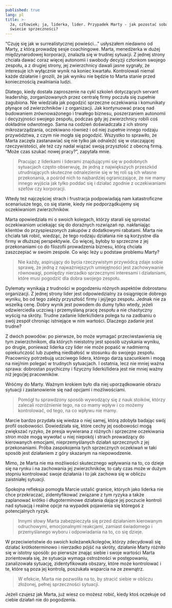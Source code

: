 ```yaml
---
published: true
lang: pl
title: >-
  Ja, człowiek; ja, liderka, lider. Przypadek Marty - jak pozostać sobą w
  świecie sprzeczności?
---
```

“Czuję się jak w surrealistycznej powieści…” usłyszałem niedawno od Marty, z którą prowadzę sesje coachingowe. Marta, menedżerka w dużej międzynarodowej korporacji, znalazła się w trudnej sytuacji. Z jednej strony chciała dawać coraz więcej autonomii i swobody decyzji członkom swojego zespołu, a z drugiej strony, jej zwierzchnicy dawali jasne sygnały, że interesuje ich wyłącznie wynik na koniec kwartału. Kontrolowali niemal każde działanie i grozili, że jak wyniku nie będzie to Marta stanie przed koniecznością zwalniania ludzi.

Dlatego, kiedy dostała zaproszenie na cykl szkoleń dotyczących servant leadership, zorganizowanych przez centralę firmy poczuła się zupełnie zagubiona. Nie wiedziała jak pogodzić sprzeczne oczekiwania i komunikaty płynące od zwierzchników i z organizacji. Jak kontynuować pracę nad budowaniem zrównoważonego i trwałego biznesu, poszerzaniem autonomii i decyzyjności swojego zespołu, podczas gdy jej zwierzchnicy robili coś dokładnie odwrotnego. Sama na codzień doświadczała z ich strony mikrozarządzania, oczekiwano również i od niej zupełnie innego rodzaju przywództwa, z czym nie mogła się pogodzić. Wszystko to sprawiło, że Marta zaczęła zastanawiać się nie tylko jak odnaleźć się w otaczającej rzeczywistości, ale też czy nadal wiązać swoją przyszłość z obecną firmą. “Może czas szukać nowej pracy?”, zapytała mnie.

> Pracując z liderkami i liderami znajdującymi się w podobnych sytuacjach często obserwuję, że jedną z największych przeszkód utrudniających skuteczne odnalezienie się w tej roli są ich własne przekonania, a pośród nich to najbardziej ograniczające, że nie mamy innego wyjścia jak tylko poddać się i działać zgodnie z oczekiwaniami szefów czy korporacji.

Wtedy też najczęściej strach i frustracja podpowiadają nam katastroficzne scenariusze tego, co się stanie, kiedy nie podporządkujemy się oczekiwaniom zwierzchników.

Marta opowiedziała mi o swoich kolegach, którzy starali się sprostać oczekiwaniom uciekając się do doraźnych rozwiązań np. nakłaniając klientów do przyspieszonych zakupów z dodatkowymi rabatami. Marta nie chciała tak robić, wiedząc, że tego rodzaju działania nie są korzystne dla firmy w dłuższej perspektywie. Co więcej, byłoby to sprzeczne z jej przekonaniami co do filozofii prowadzenia biznesu, którą chciała zaszczepiać w swoim zespole. Co więc leży u podstaw problemu Marty?

> Nie każdy, aspirujący do bycia rzeczywistym przywódcą zdaje sobie sprawę, że jedną z najważniejszych umiejętności jest zachowywanie równowagi, pomiędzy nierzadko sprzecznymi interesami i działaniami, które musi pogodzić dla dobra swojego zespołu.

Dylematy wynikają z trudności w pogodzeniu różnych aspektów dobrostanu organizacji. Z jednej strony lider jest odpowiedzialny za osiągnięcie dobrego wyniku, bo od tego zależy przyszłość firmy i jej/jego zespołu. Jednak nie za wszelką cenę. Dobry wynik jest powodem do dumy tylko wtedy, jeżeli odzwierciedla uczciwą i przemyślaną pracę zespołu a nie chaotyczny wyścig na skróty. Trudne zadanie liderki/lidera polega tu na zadbaniu o swój zespół chroniąc istniejące w nim wartości. Dlaczego zadanie jest trudne?

Z dwóch powodów: po pierwsze, bo może wymagać przeciwstawienia się tym zwierzchnikom, dla których nieistotny jest sposób uzyskania wyniku, po drugie, ponieważ liderka czy lider nie może popaść w nadmierną opiekuńczość lub zupełną niedbałość w stosunku do swojego zespołu. Pracownicy potrzebują uczciwego lidera, którego darzą szacunkiem i mogą na niej/nim polegać w trudnych sytuacjach. I ostatnia, lecz nie mniej ważna sprawa: dobrostan psychiczny i fizyczny liderki/lidera jest nie mniej ważny niż jego/jej pracowników.

Wróćmy do Marty. Ważnym krokiem było dla niej uporządkowanie obrazu sytuacji i zastanowienie się nad opcjami i możliwościami.

> Pomógł tu sprawdzony sposób wywodzący się z nauk stoików, którzy zalecali rozróżnienie tego, na co mamy wpływ i co możemy kontrolować, od tego, na co wpływu nie mamy.

Marcie bardzo przydała się wiedza o niej samej, którą zdobyła badając swój profil osobowości. Dowiedziała się, które cechy jej osobowości mogą zwiększać ryzyko, że presja wywierana z różnych i sprzeczne oczekiwania stron może mogą wywołać u niej niepokój i strach prowadzący do kierowanych emocjami, nieprzemyślanych działań sprzecznych z jej przekonaniami. Próba zaspokojenia tych sprzecznych oczekiwań w taki sposób jest działaniem z góry skazanym na niepowodzenie.

Mimo, że Marta nie ma możliwości skutecznego wpływania na to, co dzieje się na rynku i na zachowania jej zwierzchników, to cały czas może w dużym stopniu kontrolować swoje działania i to jak zachowa się w obliczu zaistniałej sytuacji.

Spokojna refleksja pomogła Marcie ustalić granice, których jako liderka nie chce przekraczać, zidentyfikować związane z tym ryzyka a także zaplanować krótko i długoterminowe działania dające jej poczucie kontroli nad sytuacją i realne opcje na wypadek pojawienia się któregoś z potencjalnych ryzyk.

> Innymi słowy Marta zabezpieczyła się przed działaniem kierowanym odruchowymi, emocjonalnymi reakcjami, zamiast świadomego i przemyślanego wyboru i odpowiadania na to, co się dzieje.

W przeciwieństwie do swoich koleżanek/kolegów, którzy zdecydowali się działać krótkoterminowo i nierzadko pójść na skróty, działanie Marty różniło się w istotny sposób: po pierwsze znając siebie i swoje wartości Marta zorientowała się, że sytuacja wymaga ostrożności w postępowaniu, zanalizowała sytuację, zidentyfikowała obszary, które może kontrolować i te, które są poza jej kontrolą, poszukała wsparcia na ze zewnątrz.

> W efekcie, Marta nie pozwoliła na to, by stracić siebie w obliczu złożonej, pełnej sprzeczności sytuacji.

Jeżeli czujesz jak Marta, już wiesz co możesz robić, kiedy ktoś oczekuje od ciebie działań nie do pogodzenia.
